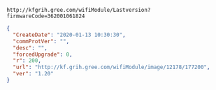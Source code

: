`http://kfgrih.gree.com/wifiModule/Lastversion?firmwareCode=362001061824`

```json
{
  "CreateDate": "2020-01-13 10:30:30",
  "commProtVer": "",
  "desc": "",
  "forcedUpgrade": 0,
  "r": 200,
  "url": "http://kf.grih.gree.com/wifiModule/image/12178/177200",
  "ver": "1.20"
}
```